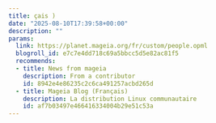 ```yaml
---
title: çais )
date: "2025-08-10T17:39:58+00:00"
description: ""
params:
  link: https://planet.mageia.org/fr/custom/people.opml
  blogroll_id: e7c7e4dd718c69a5bbcc5d5e82ac81f5
  recommends:
  - title: News from mageia
    description: From a contributor
    id: 8942e4e86235c2c6ca491257acbd265d
  - title: Mageia Blog (Français)
    description: La distribution Linux communautaire
    id: af7b03497e466416334004b29e51c53a
---
```

